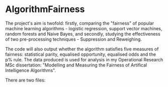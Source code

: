 # AlgorithmFairness
The project's aim is twofold: firstly, comparing the "fairness" of popular machine learning algorithms - logistic regression, support vector machines, random forests and Naive Bayes, and secondly, studying the effectiveness of two pre-processing techniques - Suppression and Reweighing. 

The code will also output whether the algorithm satisfies five measures of fairness: statistical parity, equalised opportunity, equalised odds and the p% rule. 
The data produced is used for analysis in my Operational Research MSc dissertation: "Modelling and Measuring the Fairness of Artifical Intelligence Algorithms".

There are two files: 
